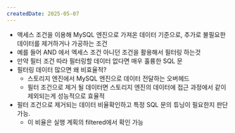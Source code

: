 ```yaml
---
createdDate: 2025-05-07
---
```

- 액세스 조건을 이용해 MySQL 엔진으로 가져온 데이터 기준으로, 추가로 불필요한 데이터를 제거하거나 가공하는 조건
- 예를 들어 AND 에서 엑세스 조건 아니던 조건을 활용해서 필터링 하는것
- 만약 필터 조건 따라 필터링할 데이터 없다면 매우 훌륭한 SQL 문
- 필터링 데이터 많으면 왜 비효율적?
	- 스토리지 엔진에서 MySQL 엔진으로 데이터 전달하는 오버헤드
	- 필터 조건으로 제거 될 데이터면 스토리지 엔진의 데이터에 접근 과정에서 같이 제외되는게 성능적으로 효율적
- 필터 조건으로 제거되는 데이터 비율확인하고 특정 SQL 문의 튜닝이 필요한지 판단 가능.
	- 이 비율은 실행 계획의 filtered에서 확인 가능